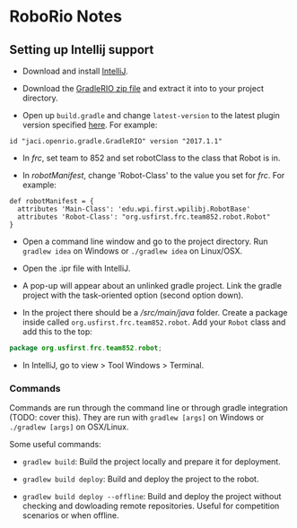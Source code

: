 # RoboRio Notes

## Setting up Intellij support 

* Download and install [IntelliJ](https://www.jetbrains.com/idea/).

* Download the [GradleRIO zip file](https://github.com/Open-RIO/GradleRIO/blob/master/Quickstart.zip) and 
extract it into to your project directory.

* Open up `build.gradle` and change `latest-version` to the latest plugin version specified 
[here](https://plugins.gradle.org/plugin/jaci.openrio.gradle.GradleRIO). For example:
```
id "jaci.openrio.gradle.GradleRIO" version "2017.1.1"
```

* In *frc*, set team to 852 and set robotClass to the class that Robot is in.

* In *robotManifest*, change 'Robot-Class' to the value you set for *frc*. 
For example:

```
def robotManifest = {
  attributes 'Main-Class': 'edu.wpi.first.wpilibj.RobotBase'
  attributes 'Robot-Class': "org.usfirst.frc.team852.robot.Robot"
}
```

* Open a command line window and go to the project directory. 
Run `gradlew idea` on Windows or `./gradlew idea` on Linux/OSX.

* Open the .ipr file with IntelliJ.

* A pop-up will appear about an unlinked gradle project. Link the gradle project with the 
task-oriented option (second option down).

* In the project there should be a */src/main/java* folder. Create a package inside called 
`org.usfirst.frc.team852.robot`. Add your `Robot` class and add this 
to the top:
```java
package org.usfirst.frc.team852.robot;
```

* In IntelliJ, go to view > Tool Windows > Terminal.

### Commands

Commands are run through the command line or through gradle integration (TODO: cover this). 
They are run with `gradlew [args]` on Windows or `./gradlew [args]` on OSX/Linux.

Some useful commands:

* `gradlew build`: Build the project locally and prepare it for deployment.

* `gradlew build deploy`: Build and deploy the project to the robot.

* `gradlew build deploy --offline`: Build and deploy the project without checking and 
dowloading remote repositories. Useful for competition scenarios or when offline.

